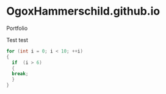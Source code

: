 # OgoxHammerschild.github.io
Portfolio

Test test

```c++
for (int i = 0; i < 10; ++i)
{
  if  (i > 6)
  {
  break;
  }
}
```
